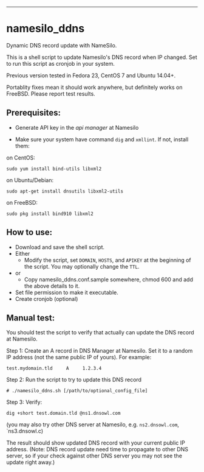 -----------------------------------------------------------------
# namesilo_ddns
Dynamic DNS record update with NameSilo.

This is a shell script to update Namesilo's DNS record when IP changed. Set to run this script as cronjob in your system.

Previous version tested in Fedora 23, CentOS 7 and Ubuntu 14.04+.

Portablity fixes mean it should work anywhere, but definitely works on FreeBSD.
Please report test results.

## Prerequisites:

* Generate API key in the _api manager_ at Namesilo

* Make sure your system have command `dig` and `xmllint`. If not, install them:

on CentOS:

```sudo yum install bind-utils libxml2```

on Ubuntu/Debian:

```sudo apt-get install dnsutils libxml2-utils```

on FreeBSD:

```sudo pkg install bind910 libxml2```

## How to use:
* Download and save the shell script.
* Either
  * Modify the script, set `DOMAIN`, `HOSTS`, and `APIKEY` at the beginning of the script.  You may optionally change the `TTL`.
* or
  * Copy namesilo_ddns.conf.sample somewhere, chmod 600 and add the above details to it.
* Set file permission to make it executable.
* Create cronjob (optional)

## Manual test:
You should test the script to verify that actually can update the DNS record at Namesilo.

Step 1: Create an A record in DNS Manager at Namesilo. Set it to a random IP address (not the same public IP of yours). For example:

```test.mydomain.tld     A     1.2.3.4```

Step 2: Run the script to try to update this DNS record

```# ./namesilo_ddns.sh [/path/to/optional_config_file]```

Step 3: Verify:

```dig +short test.domain.tld @ns1.dnsowl.com```

(you may also try other DNS server at Namesilo, e.g. `ns2.dnsowl.com`, `ns3.dnsowl.c)

The result should show updated DNS record with your current public IP address. 
(Note: DNS record update need time to propagate to other DNS server, so if your check against other DNS server you may not see the update right away.)

